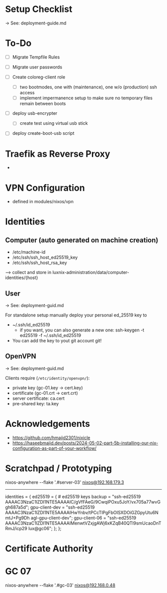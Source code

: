 # Setup Checklist
-> See: deployment-guide.md

# To-Do
- [ ] Migrate Tempfile Rules
- [ ] Migrate user passwords
- [ ] Create coloreg-client role
  - [ ] two bootmodes, one with (maintenance), one w/o (production) ssh access
  - [ ] implement impermanence setup to make sure no temporary files remain between boots
- [ ] deploy usb-encrypter
  - [ ] create test using virtual usb stick
- [ ] deploy create-boot-usb script


# Traefik as Reverse Proxy
- 

# VPN Configuration
- defined in modules/nixos/vpn

# Identities
## Computer (auto generated on machine creation)
- /etc/machine-id
- /etc/ssh/ssh_host_ed25519_key
- /etc/ssh/ssh_host_rsa_key

--> collect and store in luxnix-administration/data/computer-identities/{host}

## User
-> See: deployment-guid.md

For standalone setup manually deploy your personal ed_25519 key to
- ~/.ssh/id_ed25519
  - if you want, you can also generate a new one: ssh-keygen -t ed25519 -f ~/.ssh/id_ed25519
- You can add the key to yout git account git!

## OpenVPN 
-> See: deployment-guid.md

Clients require (`/etc/identity/openvpn/`):
- private key (gc-01.key -> cert.key)
- certificate (gc-01.crt -> cert.crt)
- server certificate: ca.cert
- pre-shared key: ta.key



# Acknowledgements

- https://github.com/hmajid2301/nixicle 
- https://haseebmajid.dev/posts/2024-05-02-part-5b-installing-our-nix-configuration-as-part-of-your-workflow/

# Scratchpad / Prototyping
nixos-anywhere --flake '.#server-03' nixos@192.168.179.3

---
identities = {
        ed25519 = { # ed25519 keys
backup = "ssh-ed25519 AAAAC3NzaC1lZDI1NTE5AAAAIC/gVfFAeG/9CwqiPOxu5JoY/vx705a77wvGgh687a5d";
gpu-client-dev = "ssh-ed25519 AAAAC3NzaC1lZDI1NTE5AAAAIHwYnbv/tPCcTIPgFbOISXDOiGZGpyUtu6NmtJ+Pg9Dh agl-gpu-client-dev";
gpu-client-06 = "ssh-ed25519 AAAAC3NzaC1lZDI1NTE5AAAAIMenwtVZxjgAWj6xKZqB40QTl9smUcaoDnTRmJ/icp29 lux@gc06";
        };
    };

# Certificate Authority


# GC 07
nixos-anywhere --flake '.#gc-03' nixos@192.168.0.48
